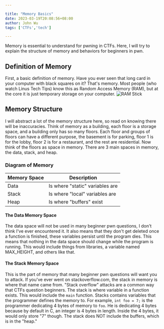 ```yaml
---

title: "Memory Basics"
date: 2023-03-19T20:08:56+08:00
author: John Wu
tags: ['CTFs','tech']

---
```


Memory is essential to understand for pwning in CTFs. Here, I will try to explain the structure of memory and behaviors for beginners in pwn.

## Definition of Memory
First, a basic definition of memory. Have you ever seen that long card in your computer with black squares on it? That's memory. Most people (who watch Linus Tech Tips) know this as Random Access Memory (RAM), but at the core it is just temporary storage on your computer.
![RAM Stick](/RAM-stick.jpg)

## Memory Structure
I will abstract a lot of the memory structure here, so read on knowing there will be inaccuracies. Think of memory as a building, each floor is a storage space, and a building only has so many floors. Each floor and groups of floors can have a different purpose, the basement is for parking, floor 1 is for the lobby, floor 2 is for a restaurant, and the rest are residential. Now think of the floors as space in memory. There are 3 main spaces in memory, the data, stack, and heap.
### Diagram of Memory
| Memory Space | Description                     |
|--------------|---------------------------------|
| Data         | Is where "static" variables are |
| Stack        | Is where "local" variables are  |
| Heap         | Is where "buffers" exist        |
#### The Data Memory Space
The data space will not be used in many beginner pwn questions, I don't think I've ever encountered it. It also means that they don't get deleted once a function is finished, these variables persist until the program dies. This means that nothing in the data space should change while the program is running. This would include things from libraries, a variable named MAX_HEIGHT, and others like that.
#### The Stack Memory Space
This is the part of memory that many beginner pwn questions will want you to attack. If you've ever went on stackoverflow.com, the stack in memory is where that name came from. "Stack overflow" attacks are a common way that CTFs question beginners. The stack is where variable in a function exists. This would include the `main` function. Stacks contains variables that the programmer defines the memory to. For example, `int foo = 7;` is the programmer dedicating 4 bytes of memory to `foo`. He is dedicating 4 bytes because by default in C, an integer is 4 bytes in length. Inside the 4 bytes, it would only store "7" though. The stack does NOT include the buffers, which is in the "heap."

